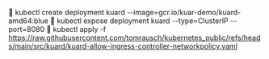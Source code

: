 🔹 kubectl create deployment kuard --image=gcr.io/kuar-demo/kuard-amd64:blue
🔹 kubectl expose deployment kuard --type=ClusterIP --port=8080
🔹 kubectl apply -f https://raw.githubusercontent.com/tomrausch/kubernetes_public/refs/heads/main/src/kuard/kuard-allow-ingress-controller-networkpolicy.yaml
